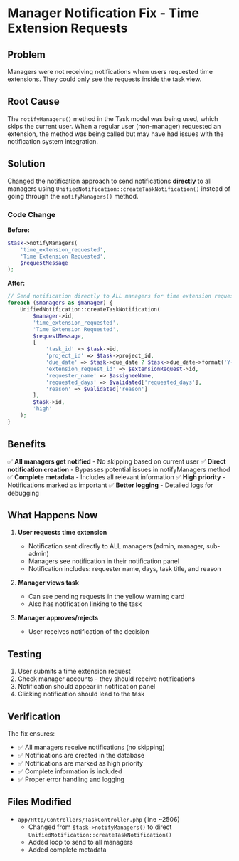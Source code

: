 # Manager Notification Fix - Time Extension Requests

## Problem
Managers were not receiving notifications when users requested time extensions. They could only see the requests inside the task view.

## Root Cause
The `notifyManagers()` method in the Task model was being used, which skips the current user. When a regular user (non-manager) requested an extension, the method was being called but may have had issues with the notification system integration.

## Solution
Changed the notification approach to send notifications **directly** to all managers using `UnifiedNotification::createTaskNotification()` instead of going through the `notifyManagers()` method.

### Code Change

**Before:**
```php
$task->notifyManagers(
    'time_extension_requested',
    'Time Extension Requested',
    $requestMessage
);
```

**After:**
```php
// Send notification directly to ALL managers for time extension requests
foreach ($managers as $manager) {
    UnifiedNotification::createTaskNotification(
        $manager->id,
        'time_extension_requested',
        'Time Extension Requested',
        $requestMessage,
        [
            'task_id' => $task->id,
            'project_id' => $task->project_id,
            'due_date' => $task->due_date ? $task->due_date->format('Y-m-d') : null,
            'extension_request_id' => $extensionRequest->id,
            'requester_name' => $assigneeName,
            'requested_days' => $validated['requested_days'],
            'reason' => $validated['reason']
        ],
        $task->id,
        'high'
    );
}
```

## Benefits

✅ **All managers get notified** - No skipping based on current user
✅ **Direct notification creation** - Bypasses potential issues in notifyManagers method
✅ **Complete metadata** - Includes all relevant information
✅ **High priority** - Notifications marked as important
✅ **Better logging** - Detailed logs for debugging

## What Happens Now

1. **User requests time extension**
   - Notification sent directly to ALL managers (admin, manager, sub-admin)
   - Managers see notification in their notification panel
   - Notification includes: requester name, days, task title, and reason
   
2. **Manager views task**
   - Can see pending requests in the yellow warning card
   - Also has notification linking to the task

3. **Manager approves/rejects**
   - User receives notification of the decision

## Testing

1. User submits a time extension request
2. Check manager accounts - they should receive notifications
3. Notification should appear in notification panel
4. Clicking notification should lead to the task

## Verification

The fix ensures:
- ✅ All managers receive notifications (no skipping)
- ✅ Notifications are created in the database
- ✅ Notifications are marked as high priority
- ✅ Complete information is included
- ✅ Proper error handling and logging

## Files Modified

- `app/Http/Controllers/TaskController.php` (line ~2506)
  - Changed from `$task->notifyManagers()` to direct `UnifiedNotification::createTaskNotification()`
  - Added loop to send to all managers
  - Added complete metadata
